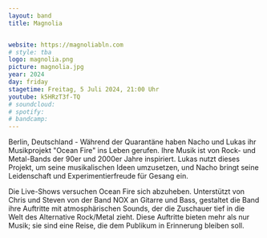 ```yaml
---
layout: band
title: Magnolia


website: https://magnoliabln.com
# style: tba
logo: magnolia.png
picture: magnolia.jpg
year: 2024
day: friday
stagetime: Freitag, 5 Juli 2024, 21:00 Uhr
youtube: k5HRzT3f-TQ
# soundcloud:
# spotify:
# bandcamp:
---
```


Berlin, Deutschland - Während der Quarantäne haben Nacho und Lukas ihr Musikprojekt "Ocean Fire" ins Leben gerufen. Ihre Musik ist von Rock- und Metal-Bands der 90er und 2000er Jahre inspiriert. Lukas nutzt dieses Projekt, um seine musikalischen Ideen umzusetzen, und Nacho bringt seine Leidenschaft und Experimentierfreude für Gesang ein.

Die Live-Shows versuchen Ocean Fire sich abzuheben. Unterstützt von Chris und Steven von der Band NOX an Gitarre und Bass, gestaltet die Band ihre Auftritte mit atmosphärischen Sounds, der die Zuschauer tief in die Welt des Alternative Rock/Metal zieht. Diese Auftritte bieten mehr als nur Musik; sie sind eine Reise, die dem Publikum in Erinnerung bleiben soll.
